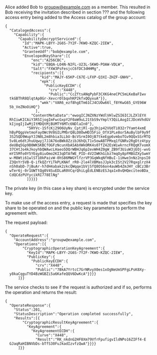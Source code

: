 
Alice added Bob to groupw@example.com as a member. This resulted in Bob receiving the
invitation described in section ??? and the following access entry being added
to the Access catalog of the group account:

~~~~
{
  "CatalogedAccess":{
    "Capability":{
      "CapabilityDecryptServiced":{
        "Id":"MAPK-LBYY-2G6S-7Y2F-7KWO-KZQC-2IEW",
        "Active":true,
        "GranteeUdf":"bob@example.com",
        "EnvelopedKeyShare":[{
            "enc":"A256CBC",
            "kid":"EBQA-LO4N-N2FL-U23L-SKWO-POAW-VDLW",
            "Salt":"FXW3PsFesjcC6fDC3dHHMg",
            "recipients":[{
                "kid":"MAJY-65KP-C67E-LFXP-Q3XI-ZHZF-GNHV",
                "epk":{
                  "PublicKeyECDH":{
                    "crv":"X448",
                    "Public":"CcZftsANqPybF3CXKG4neCPC5mLKeBaFIwv
  tkGBThR8QlqtAp0Gr-XevcrOlbqxhKP2kfxQQyxuA"}},
                "wmk":"VAR6_ezf8hgETm61CJ4CUOw66l_f8YKwG65_GYE96W
  5b_VeZNoOiHQ"}
              ],
            "ContentMetaData":"ewogICJNZXNzYWdlVHlwZSI6ICJLZXlEYX
  RhIiwKICAiY3R5IjogImFwcGxpY2F0aW9uL21tbS9vYmplY3QiLAogICJDcmVhdGV
  kIjogIjIwMjItMDQtMjBUMTY6MTc6NDlaIn0"},
          "5HYVc-1SfcKj29O6UyNv_CptjRl-gy3hjp42VUdTi032r7Yamt4xmE
  hByPQgpVetmoFayOWc9V8GILPMbrQ8LO8OwHD35Fio_OfX1PLe8or5AuBylbF9y9f
  3S25QD9WupYJJN0L2m8hbia3LLbU-BcVSrmI0OjB7tkeEgp6vmboTGv9QQxSSrMTQ
  5v8Le6dtJhuUqwyj7JJA76oBWk8ZzibJ6hQLT1v5owABTPMxq1fGNRv2RgDtz4tpy
  deUBq5Gp9B0WKSKBCfOGFzNcunXbA5AbXWkORK4s07fZ42EsWiwkrncFRQqKTvomX
  37CHtJo4kJkoyhbQWAwcLHaeo5DQrWBHJq6p2evWH4Z0gW_ZB9f3UiuW3jEOj-wvG
  mYI5Mfo0Y5YEqy8iuOmo2KI3qDTAfWE_PID-4V2IWKhGibz7mqOy8pFMBUZXySwmY
  w-M8Wti61wlST10kPaivW-0hS86MWGYlfzrVP3GqWkqNfHBuI-1iHwe3nNz2npsI0
  Z3QnYr5VB-Q-ifkQZrYiTkPLKNAf_rR0-2le4lVBMasJJpk3cISt2V27RqxglrzX4
  nSh0abD-7jBuAr-h7dH4abak2zkcQWqqe1bVjSfQ8OS6on4auWb4ZmJHY_cBCz3Br
  wTer6j-0r1UWTtQg0V4SuEDLaR0VCqrQhiLgEdLENBzESJqa1x0vQHQeciteoBDa_
  CdQCdzPUYycikRI778ElNg"
          ]}}}}
~~~~

The private key (in this case a key share) is encrypted under the service key.

To make use of the access entry, a request is made that specifies the key share
to be operated on and the public key parameters to perform the agreement with.

The request payload:


~~~~
{
  "OperateRequest":{
    "AccountAddress":"groupw@example.com",
    "Operations":[{
        "CryptographicOperationKeyAgreement":{
          "KeyId":"MAPK-LBYY-2G6S-7Y2F-7KWO-KZQC-2IEW",
          "PublicKey":{
            "PublicKeyECDH":{
              "crv":"X448",
              "Public":"7BkA7YrtcC7GrNRvyX0es1xOgNeUmSPFgLPsK8Xy-
  y8kaCqguTYD4BzWGBZi5a6KafeQQV6DwKcA"}}}}
      ]}}
~~~~


The service checks to see if the request is authorized and if so, performs the
operation and returns the result:


~~~~
{
  "OperateResponse":{
    "Status":201,
    "StatusDescription":"Operation completed successfully",
    "Results":[{
        "CryptographicResultKeyAgreement":{
          "KeyAgreement":{
            "KeyAgreementECDH":{
              "Curve":"X448",
              "Result":"RK_nkdnG2HF8Xm79VfrFpufigvIldNPo16ZIFf4-E
  GJaqRaHIBNVbDs-bTfS30FuJkadIzvfzQwA"}}}}
      ]}}
~~~~

